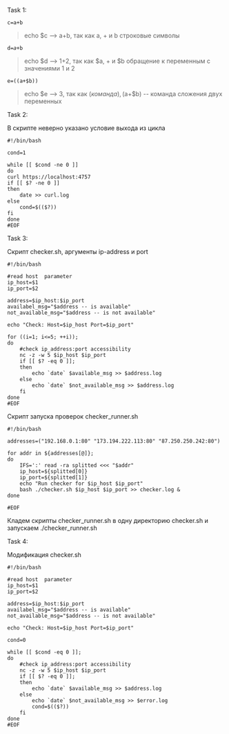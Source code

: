 Task 1:

<code>c=a+b</code>
> echo $c --> a+b, так как a, + и b строковые символы

<code>d=$a+$b</code>
> echo $d --> 1+2, так как $a, + и $b обращение к переменным с значениями 1 и 2

<code>e=$(($a+$b))</code>
> echo $e --> 3, так как $(команда), ($a+$b) -- команда сложения двух переменных

Task 2:

<p>В скрипте неверно указано условие выхода из цикла</p>
 
```
#!/bin/bash

cond=1

while [[ $cond -ne 0 ]]
do
curl https://localhost:4757
if [[ $? -ne 0 ]] 
then
    date >> curl.log
else
    cond=$(($?))
fi
done
#EOF
```

Task 3:

<p>Скрипт checker.sh, аргументы ip-address и port</p>

```
#!/bin/bash

#read host  parameter
ip_host=$1
ip_port=$2

address=$ip_host:$ip_port
availabel_msg="$address -- is available"
not_available_msg="$address -- is not available"

echo "Check: Host=$ip_host Port=$ip_port"

for ((i=1; i<=5; ++i));
do
    #check ip_address:port accessibility
    nc -z -w 5 $ip_host $ip_port
    if [[ $? -eq 0 ]];
    then
        echo `date` $available_msg >> $address.log
    else
        echo `date` $not_available_msg >> $address.log
    fi
done
#EOF
```

<p>Скрипт запуска проверок checker_runner.sh</p>

```
#!/bin/bash

addresses=("192.168.0.1:80" "173.194.222.113:80" "87.250.250.242:80")

for addr in ${addresses[@]};
do
    IFS=':' read -ra splitted <<< "$addr"
    ip_host=${splitted[0]}
    ip_port=${splitted[1]}
    echo "Run checker for $ip_host $ip_port" 
    bash ./checker.sh $ip_host $ip_port >> checker.log & 
done

#EOF
```

<p>Кладем скрипты checker_runner.sh в одну директорию checker.sh и запускаем ./checker_runner.sh</p>

Task 4:

<p>Модификация checker.sh</p>

```
#!/bin/bash

#read host  parameter
ip_host=$1
ip_port=$2

address=$ip_host:$ip_port
availabel_msg="$address -- is available"
not_available_msg="$address -- is not available"

echo "Check: Host=$ip_host Port=$ip_port"

cond=0

while [[ $cond -eq 0 ]];
do
    #check ip_address:port accessibility
    nc -z -w 5 $ip_host $ip_port
    if [[ $? -eq 0 ]];
    then
        echo `date` $available_msg >> $address.log
    else
        echo `date` $not_available_msg >> $error.log
        cond=$(($?))
    fi
done
#EOF
```